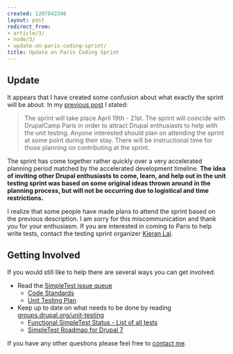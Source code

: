 ```yaml
---
created: 1207842346
layout: post
redirect_from:
- article/3/
- node/3/
- update-on-paris-coding-sprint/
title: Update on Paris Coding Sprint
---
```

<h2>Update</h2>
It appears that I have created some confusion about what exactly the sprint will be about. In my <a href="wants-to-goto-paris">previous post</a> I stated:
<blockquote>
The sprint will take place April 19th - 21st. The sprint will coincide with DrupalCamp Paris in order to attract Drupal enthusiasts to help with the unit testing. Anyone interested should plan on attending the sprint at some point during their stay. There will be instructional time for those planning on contributing at the sprint.
</blockquote>
The sprint has come together rather quickly over a very accelerated planning period matched by the accelerated development timeline. <b>The idea of inviting other Drupal enthusiasts to come, learn, and help out in the unit testing sprint was based on some original ideas thrown around in the planning process, but will not be occurring due to logistical and time restrictions.</b>

I realize that some people have made plans to attend the sprint based on the previous description. I am sorry for this miscommunication and thank you for your enthusiasm. If you are interested in coming to Paris to help write tests, contact the testing sprint organizer <a href="http://drupal.org/user/18703">Kieran Lal</a>.

<h2>Getting Involved</h2>
If you would still like to help there are several ways you can get involved.
<ul>
<li>Read the <a href="http://drupal.org/project/issues/simpletest">SimpleTest issue queue</a>
<ul>
<li><a href="http://drupal.org/node/234405">Code Standards</a></li>
<li><a href="http://drupal.org/node/237959">Unit Testing Plan</a></li>
</ul>
</li>
<li>Keep up to date on what needs to be done by reading <a href="http://groups.drupal.org/unit-testing">groups.drupal.org/unit-testing</a>
<ul>
<li><a href="http://groups.drupal.org/node/9408">Functional SimpleTest Status - List of all tests</a></li>
<li><a href="http://groups.drupal.org/node/10099">SimpleTest Roadmap for Drupal 7</a></li>
</ul>
</li>
</ul>

If you have any other questions please feel free to <a href="contact">contact me</a>.
